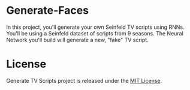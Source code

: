 # Generate-Faces
In this project, you'll generate your own Seinfeld TV scripts using RNNs. You'll be using a Seinfeld dataset of scripts from 9 seasons. The Neural Network you'll build will generate a new, "fake" TV script.

# License
Generate TV Scripts project is released under the [MIT License](https://github.com/JDGALLEGOS/Generate-TV-Scripts/blob/master/LICENSE).
